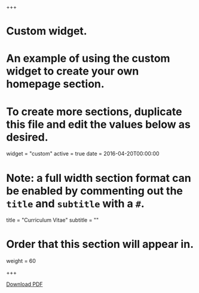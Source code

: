 +++
# Custom widget.
# An example of using the custom widget to create your own homepage section.
# To create more sections, duplicate this file and edit the values below as desired.
widget = "custom"
active = true
date = 2016-04-20T00:00:00

# Note: a full width section format can be enabled by commenting out the `title` and `subtitle` with a `#`.
title = "Curriculum Vitae"
subtitle = ""

# Order that this section will appear in.
weight = 60

+++

[Download PDF](uploads/grant_application.pdf)

